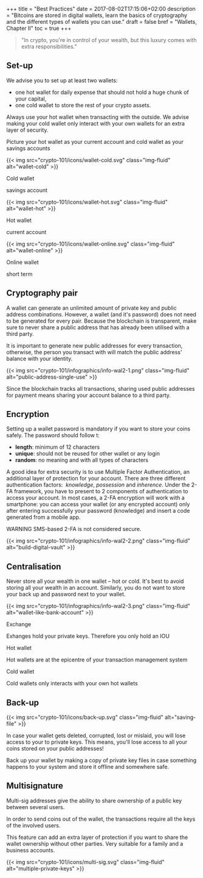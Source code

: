 +++
title = "Best Practices"
date = 2017-08-02T17:15:06+02:00
description = "Bitcoins are stored in digital wallets, learn the basics of cryptography and the different types of wallets you can use."
draft = false
bref = "Wallets, Chapter II"
toc = true
+++


<blockquote>
<p>"In crypto, you're in control of your wealth, but this luxury comes with extra responsibilities."</p>
</blockquote>


## Set-up



We advise you to set up at least two wallets:

* one hot wallet for daily expense that should not hold a huge chunk of your capital,
* one cold wallet to store the rest of your crypto assets.

Always use your hot wallet when transacting with the outside. We advise making your cold wallet only interact with your own wallets for an extra layer of security.

Picture your hot wallet as your current account and cold wallet as your savings accounts




<div class="container my-4">
  <div class="row text-center">
    <div class="col">
     {{< img src="crypto-101/icons/wallet-cold.svg" class="img-fluid" alt="wallet-cold" >}}
     <p class="font-weight-bold mt-2">Cold wallet</p>
     <p class="small text">savings account</p>
    </div>
    <div class="col">
      {{< img src="crypto-101/icons/wallet-hot.svg" class="img-fluid" alt="wallet-hot" >}}
      <p class="font-weight-bold mt-2">Hot wallet</p>
      <p class="small text">current account</p>
    </div>
    <div class="col">
      {{< img src="crypto-101/icons/wallet-online.svg" class="img-fluid" alt="wallet-online" >}}
      <p class="font-weight-bold mt-2">Online wallet</p>
      <p class="small text">short term</p>
    </div>
  </div>
</div>






## Cryptography pair




A wallet can generate an unlimited amount of private key and public address combinations. However, a wallet (and it's password) does not need to be generated for every pair. Because the blockchain is transparent, make sure to never share a public address that has already been utilised with a third party.

It is important to generate new public addresses for every transaction, otherwise, the person you transact with will match the public address' balance with your identity.



{{< img src="crypto-101/infographics/info-wal2-1.png" class="img-fluid" alt="public-address-single-use" >}}


Since the blockchain tracks all transactions, sharing used public addresses for payment means sharing your account balance to a third party.





## Encryption



Setting up a wallet password is mandatory if you want to store your coins safely. The password should follow t:

* **length**: minimum of 12 characters
* **unique**: should not be reused for other wallet or any login
* **random**: no meaning and with all types of characters

A good idea for extra security is to use Multiple Factor Authentication, an additional layer of protection for your account. There are three different authentication factors:  _knowledge_, _possession_ and _inherence_. 
Under the 2-FA framework, you have to present to 2 components of authentication to access your account.
In most cases, a 2-FA encryption will work with a smartphone: you can access your wallet (or any encrypted account) only after entering successfully your password (knowledge) and insert a code generated from a mobile app.

WARNING SMS-based 2-FA is not considered secure.



{{< img src="crypto-101/infographics/info-wal2-2.png" class="img-fluid" alt="build-digital-vault" >}}





## Centralisation




Never store all your wealth in one wallet – hot or cold. It's best to avoid storing all your wealth in an account.
Similarly, you do not want to store your back up and password next to your wallet.


{{< img src="crypto-101/infographics/info-wal2-3.png" class="img-fluid" alt="wallet-like-bank-account" >}}


<div class="container my-4">
  <div class="row text-center">
    <div class="col">
     <p class="font-weight-bold mt-2">Exchange</p>
     <p class="small">Exhanges hold your private keys. Therefore you only hold an IOU</p>
    </div>
    <div class="col">
      <p class="font-weight-bold mt-2">Hot wallet</p>
      <p class="small">Hot wallets are at the epicentre of your transaction management system</p>
    </div>
    <div class="col">
      <p class="font-weight-bold mt-2">Cold wallet</p>
      <p class="small">Cold wallets only interacts with your own hot wallets</p>
   </div>
  </div>
</div>



## Back-up


<div class="container my-4">
  <div class="row">
    <div class="col col-sm-6 col-md-4 text-center">
     {{< img src="crypto-101/icons/back-up.svg" class="img-fluid" alt="saving-file" >}}
    </div>
    <div class="col col-sm-6 col-md-8 text-left">
      <p>In case your wallet gets deleted, corrupted, lost or mislaid, you will lose access to your to private keys. This means, you'll lose access to all your coins stored on your public addresses! </p>
      <p>Back up your wallet by making a copy of private key files in case something happens to your system and store it offline and somewhere safe.</p>
    </div>
  </div>
</div>





## Multisignature




<div class="container my-4">
  <div class="row">
    <div class="col col-sm-6 col-md-8 text-left">
     <p>Multi-sig addresses give the ability to share ownership of a public key between several users. 
     <p>In order to send coins out of the wallet, the transactions require all the keys of the involved users.
     <p>This feature can add an extra layer of protection if you want to share the wallet ownership without other parties. 
     Very suitable for a family and a business accounts.</p>
    </div>
    <div class="col col-sm-6 col-md-4 text-center">
      {{< img src="crypto-101/icons/multi-sig.svg" class="img-fluid" alt="multiple-private-keys" >}}
    </div>
  </div>
</div>

